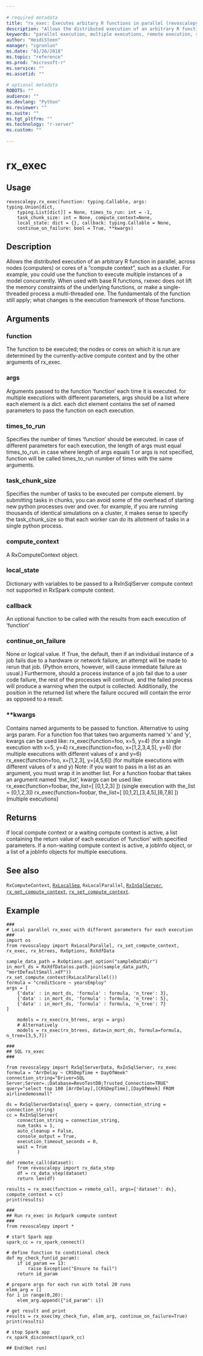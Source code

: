 ```yaml
--- 
 
# required metadata 
title: "rx_exec: Executes arbitary R functions in parallel (revoscalepy)" 
description: "Allows the distributed execution of an arbitrary R function in parallel, across nodes (computers) or cores of a “compute context”, such as a cluster. For example, you could use the function to execute multiple instances of a model concurrently. When used with base R functions, rxexec does not lift the memory constraints of the underlying functions, or make a single-threaded process a multi-threaded one. The fundamentals of the function still apply; what changes is the execution framework of those functions." 
keywords: "parallel execution, multiple executions, remote execution, sql" 
author: "HeidiSteen" 
manager: "cgronlun" 
ms.date: "01/26/2018" 
ms.topic: "reference" 
ms.prod: "microsoft-r" 
ms.service: "" 
ms.assetid: "" 
 
# optional metadata 
ROBOTS: "" 
audience: "" 
ms.devlang: "Python" 
ms.reviewer: "" 
ms.suite: "" 
ms.tgt_pltfrm: "" 
ms.technology: "r-server" 
ms.custom: "" 
 
---
```


# rx_exec


 


## Usage



```
revoscalepy.rx_exec(function: typing.Callable, args: typing.Union[dict,
    typing.List[dict]] = None, times_to_run: int = -1,
    task_chunk_size: int = None, compute_context=None,
    local_state: dict = {}, callback: typing.Callable = None,
    continue_on_failure: bool = True, **kwargs)
```





## Description

Allows the distributed execution of an arbitrary R function in parallel, across nodes
(computers) or cores of a “compute context”, such as a cluster. For example, you could
use the function to execute multiple instances of a model concurrently. When used with
base R functions, rxexec does not lift the memory constraints of the underlying functions,
or make a single-threaded process a multi-threaded one. The fundamentals of the function
still apply; what changes is the execution framework of those functions.


## Arguments


### function

The function to be executed; the nodes or cores on which it
is run are determined by the currently-active compute context and by the
other arguments of rx_exec.


### args

Arguments passed to the function ‘function’ each time it is executed.
for multiple executions with different parameters, args should be a list where each element is a dict.
each dict element contains the set of named parameters to pass the function on each execution.


### times_to_run

Specifies the number of times ‘function’ should be executed. in
case of different parameters for each execution, the length of args must equal
times_to_run. in case where length of args equals 1 or args is not specified,
function will be called times_to_run number of times with the same arguments.


### task_chunk_size

Specifies the number of tasks to be executed per compute element. by submitting tasks
in chunks, you can avoid some of the overhead of starting new python processes over and over. for example,
if you are running thousands of identical simulations on a cluster, it makes sense to specify the
task_chunk_size so that each worker can do its allotment of tasks in a single python process.


### compute_context

A RxComputeContext object.


### local_state

Dictionary with variables to be passed to a RxInSqlServer compute context
not supported in RxSpark compute context.


### callback

An optional function to be called with the results from each execution
of ‘function’


### continue_on_failure

None or logical value. If True, the default, then if an
individual instance of a job fails due to a hardware or network failure, an
attempt will be made to rerun that job. (Python errors, however, will cause
immediate failure as usual.) Furthermore, should a process instance of a job
fail due to a user code failure, the rest of the processes will continue, and
the failed process will produce a warning when the output is collected.
Additionally, the position in the returned list where the failure occured will
contain the error as opposed to a result.


### **kwargs

Contains named arguments to be passed to function. Alternative to using args param.
For a function foo that takes two arguments named ‘x’ and ‘y’, kwargs can be used like:
rx_exec(function=foo, x=5, y=4) (for a single execution with x=5, y=4)
rx_exec(function=foo, x=[1,2,3,4,5], y=6) (for multiple executions with different values of x and y=6)
rx_exec(function=foo, x=[1,2,3], y=[4,5,6]) (for multiple executions with different values of x and y)
Note: if you want to pass in a list as an argument, you must wrap it in another list. For a function foobar
that takes an argument named ‘the_list’, kwargs can be used like:
rx_exec(function=foobar, the_list=[ [0,1,2,3] ]) (single execution with the_list = [0,1,2,3])
rx_exec(function=foobar, the_list=[ [0,1,2],[3,4,5],[6,7,8] ]) (multiple executions)


## Returns

If local compute context or a waiting compute context is active, a list containing the return
value of each execution of ‘function’ with specified parameters. If a non-waiting compute context is active, a jobInfo
object, or a list of a jobInfo objects for multiple executions.


## See also

`RxComputeContext`,
[`RxLocalSeq`](RxLocalSeq.md),
`RxLocalParallel`,
[`RxInSqlServer`](RxInSqlServer.md),
[`rx_get_compute_context`](rx-get-compute-context.md),
[`rx_set_compute_context`](rx-set-compute-context.md).


## Example



```
###
# Local parallel rx_exec with different parameters for each execution
###
import os
from revoscalepy import RxLocalParallel, rx_set_compute_context, rx_exec, rx_btrees, RxOptions, RxXdfData

sample_data_path = RxOptions.get_option("sampleDataDir")
in_mort_ds = RxXdfData(os.path.join(sample_data_path, "mortDefaultSmall.xdf"))
rx_set_compute_context(RxLocalParallel())
formula = "creditScore ~ yearsEmploy"
args = [
    {'data' : in_mort_ds, 'formula' : formula, 'n_tree': 3},
    {'data' : in_mort_ds, 'formula' : formula, 'n_tree': 5},
    {'data' : in_mort_ds, 'formula' : formula, 'n_tree': 7}
]

    models = rx_exec(rx_btrees, args = args)
    # Alternatively
    models = rx_exec(rx_btrees, data=in_mort_ds, formula=formula, n_tree=[3,5,7])

###
## SQL rx_exec
###

from revoscalepy import RxSqlServerData, RxInSqlServer, rx_exec
formula = "ArrDelay ~ CRSDepTime + DayOfWeek"
connection_string="Driver=SQL Server;Server=.;Database=RevoTestDB;Trusted_Connection=TRUE"
query="select top 100 [ArrDelay],[CRSDepTime],[DayOfWeek] FROM airlinedemosmall"

ds = RxSqlServerData(sql_query = query, connection_string = connection_string)
cc = RxInSqlServer(
    connection_string = connection_string,
    num_tasks = 1,
    auto_cleanup = False,
    console_output = True,
    execution_timeout_seconds = 0,
    wait = True
    )

def remote_call(dataset):
    from revoscalepy import rx_data_step
    df = rx_data_step(dataset)
    return len(df)

results = rx_exec(function = remote_call, args={'dataset': ds}, compute_context = cc)
print(results)

###
## Run rx_exec in RxSpark compute context
###
from revoscalepy import *

# start Spark app
spark_cc = rx_spark_connect()

# define function to conditional check
def my_check_fun(id_param):
    if id_param == 13:
        raise Exception("Ensure to fail")
    return id_param

# prepare args for each run with total 20 runs
elem_arg = []
for i in range(0,20):
    elem_arg.append({"id_param": i})

# get result and print
results = rx_exec(my_check_fun, elem_arg, continue_on_failure=True)
print(results)

# stop Spark app
rx_spark_disconnect(spark_cc)

## End(Not run)
```

